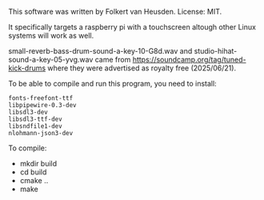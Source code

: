 This software was written by Folkert van Heusden. License: MIT.

It specifically targets a raspberry pi with a touchscreen altough other Linux systems will work as well.

small-reverb-bass-drum-sound-a-key-10-G8d.wav and studio-hihat-sound-a-key-05-yvg.wav came from https://soundcamp.org/tag/tuned-kick-drums where they were advertised as royalty free (2025/06/21).


To be able to compile and run this program, you need to install:

    fonts-freefont-ttf
    libpipewire-0.3-dev
    libsdl3-dev
    libsdl3-ttf-dev
    libsndfile1-dev
    nlohmann-json3-dev

To compile:
* mkdir build
* cd build
* cmake ..
* make
